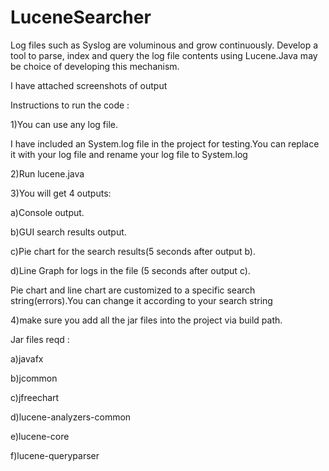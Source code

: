 # LuceneSearcher

Log files such as Syslog are voluminous and grow continuously. Develop a tool to parse, index and query the log file contents using Lucene.Java may be choice of developing this mechanism.

I have attached screenshots of output

Instructions to run the code :

1)You can use any log file.

I have included an System.log file in the project for testing.You can replace it with your log file and rename your log file to System.log

2)Run lucene.java

3)You will get 4 outputs:

  a)Console output.
  
  b)GUI search results output.
  
  c)Pie chart for the search results(5 seconds after output b).
  
  d)Line Graph for logs in the file (5 seconds after output c).
  
Pie chart and line chart are customized to a specific search string(errors).You can change it according to your search string

4)make sure you add all the jar files into the project via build path.

Jar files reqd :

a)javafx

b)jcommon

c)jfreechart

d)lucene-analyzers-common

e)lucene-core

f)lucene-queryparser
